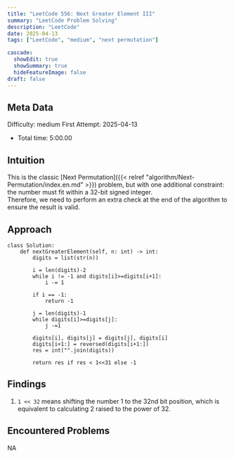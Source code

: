 ```yaml
---
title: "LeetCode 556: Next Greater Element III"
summary: "LeetCode Problem Solving"
description: "LeetCode"
date: 2025-04-13
tags: ["LeetCode", "medium", "next permutation"]

cascade:
  showEdit: true
  showSummary: true
  hideFeatureImage: false
draft: false
---
```


## Meta Data

Difficulty: medium
First Attempt: 2025-04-13
- Total time: 5:00.00

## Intuition

This is the classic [Next Permutation]({{< relref "algorithm/Next-Permutation/index.en.md" >}}) problem, but with one additional constraint:  
the number must fit within a 32-bit signed integer.  
Therefore, we need to perform an extra check at the end of the algorithm to ensure the result is valid.

## Approach
```
class Solution:
    def nextGreaterElement(self, n: int) -> int:
        digits = list(str(n))

        i = len(digits)-2
        while i != -1 and digits[i]>=digits[i+1]:
            i -= 1

        if i == -1:
            return -1

        j = len(digits)-1
        while digits[i]>=digits[j]: 
            j -=1

        digits[i], digits[j] = digits[j], digits[i]
        digits[i+1:] = reversed(digits[i+1:])
        res = int("".join(digits))

        return res if res < 1<<31 else -1
```

## Findings
1. `1 << 32` means shifting the number 1 to the 32nd bit position, which is equivalent to calculating 2 raised to the power of 32.

## Encountered Problems 
NA